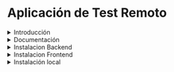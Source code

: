 # Aplicación de Test Remoto
<details>
<summary>Introducción</summary>
<br>
         Desarrollar una clase que permita la creación de objetos que representen figuras geométricas
</details>

<details>

<summary>Documentación</summary>
         UML:


![Getting Started](./modelado2.png)

</details>

<details>

<summary>Instalacion Backend</summary>
         Proyecto montado con Spring Boot y Java 8, con los siguientes frameworks / libraries / funcionalidades:

 - Spring Boot: versión 2. posibilidad de arrancar directamente con el plugin de maven o generar un war para despliegue en 
 tomcat o similar. Con 'actuator' activado.

 - Servicio completo RESTful con Spring 

 - Capa de base de datos con Spring DATA Postgres
</details>

<details>

<summary>Instalacion Frontend </summary>
         Proyecto montado en fronend

 - Node 

 - Angula

 </details>

<details>
<summary>Instalación local</summary>

 - Arrancar directamente con el plugin de SpringBoot:
 
    ```
    mvn spring-boot:run
    ```

  - Arrancar Angula:
 
    ```
    npm install
    npm start
    ```

</details>



















